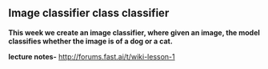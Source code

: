 ## Image classifier class classifier
**This week we create an image classifier, where given an image, the model classifies whether the image is of a dog or a cat.**

**lecture notes-** http://forums.fast.ai/t/wiki-lesson-1
